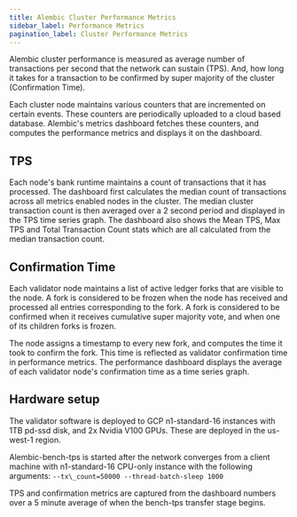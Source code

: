 ```yaml
---
title: Alembic Cluster Performance Metrics
sidebar_label: Performance Metrics
pagination_label: Cluster Performance Metrics
---
```


Alembic cluster performance is measured as average number of transactions per second that the network can sustain \(TPS\). And, how long it takes for a transaction to be confirmed by super majority of the cluster \(Confirmation Time\).

Each cluster node maintains various counters that are incremented on certain events. These counters are periodically uploaded to a cloud based database. Alembic's metrics dashboard fetches these counters, and computes the performance metrics and displays it on the dashboard.

## TPS

Each node's bank runtime maintains a count of transactions that it has processed. The dashboard first calculates the median count of transactions across all metrics enabled nodes in the cluster. The median cluster transaction count is then averaged over a 2 second period and displayed in the TPS time series graph. The dashboard also shows the Mean TPS, Max TPS and Total Transaction Count stats which are all calculated from the median transaction count.

## Confirmation Time

Each validator node maintains a list of active ledger forks that are visible to the node. A fork is considered to be frozen when the node has received and processed all entries corresponding to the fork. A fork is considered to be confirmed when it receives cumulative super majority vote, and when one of its children forks is frozen.

The node assigns a timestamp to every new fork, and computes the time it took to confirm the fork. This time is reflected as validator confirmation time in performance metrics. The performance dashboard displays the average of each validator node's confirmation time as a time series graph.

## Hardware setup

The validator software is deployed to GCP n1-standard-16 instances with 1TB pd-ssd disk, and 2x Nvidia V100 GPUs. These are deployed in the us-west-1 region.

Alembic-bench-tps is started after the network converges from a client machine with n1-standard-16 CPU-only instance with the following arguments: `--tx\_count=50000 --thread-batch-sleep 1000`

TPS and confirmation metrics are captured from the dashboard numbers over a 5 minute average of when the bench-tps transfer stage begins.
